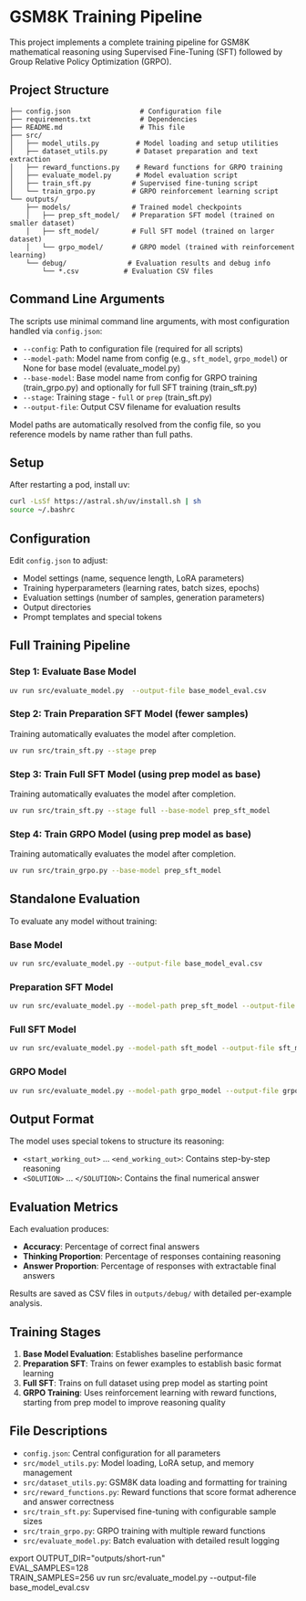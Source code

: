 # GSM8K Training Pipeline

This project implements a complete training pipeline for GSM8K mathematical reasoning using Supervised Fine-Tuning (SFT) followed by Group Relative Policy Optimization (GRPO).

## Project Structure

```
├── config.json                 # Configuration file
├── requirements.txt            # Dependencies
├── README.md                   # This file
├── src/
│   ├── model_utils.py         # Model loading and setup utilities
│   ├── dataset_utils.py       # Dataset preparation and text extraction
│   ├── reward_functions.py    # Reward functions for GRPO training
│   ├── evaluate_model.py      # Model evaluation script
│   ├── train_sft.py          # Supervised fine-tuning script
│   └── train_grpo.py         # GRPO reinforcement learning script
└── outputs/
    ├── models/               # Trained model checkpoints
    │   ├── prep_sft_model/   # Preparation SFT model (trained on smaller dataset)
    │   ├── sft_model/        # Full SFT model (trained on larger dataset)
    │   └── grpo_model/       # GRPO model (trained with reinforcement learning)
    └── debug/               # Evaluation results and debug info
        └── *.csv           # Evaluation CSV files
```

## Command Line Arguments

The scripts use minimal command line arguments, with most configuration handled via `config.json`:

- `--config`: Path to configuration file (required for all scripts)
- `--model-path`: Model name from config (e.g., `sft_model`, `grpo_model`) or None for base model (evaluate_model.py)
- `--base-model`: Base model name from config for GRPO training (train_grpo.py) and optionally for full SFT training (train_sft.py)
- `--stage`: Training stage - `full` or `prep` (train_sft.py)
- `--output-file`: Output CSV filename for evaluation results

Model paths are automatically resolved from the config file, so you reference models by name rather than full paths.

## Setup

After restarting a pod, install uv:
```bash
curl -LsSf https://astral.sh/uv/install.sh | sh
source ~/.bashrc
```

## Configuration

Edit `config.json` to adjust:
- Model settings (name, sequence length, LoRA parameters)
- Training hyperparameters (learning rates, batch sizes, epochs)
- Evaluation settings (number of samples, generation parameters)
- Output directories
- Prompt templates and special tokens

## Full Training Pipeline

### Step 1: Evaluate Base Model
```bash
uv run src/evaluate_model.py  --output-file base_model_eval.csv
```

### Step 2: Train Preparation SFT Model (fewer samples)
Training automatically evaluates the model after completion.
```bash
uv run src/train_sft.py --stage prep
```

### Step 3: Train Full SFT Model (using prep model as base)
Training automatically evaluates the model after completion.
```bash
uv run src/train_sft.py --stage full --base-model prep_sft_model
```

### Step 4: Train GRPO Model (using prep model as base)
Training automatically evaluates the model after completion.
```bash
uv run src/train_grpo.py --base-model prep_sft_model
```

## Standalone Evaluation

To evaluate any model without training:

### Base Model
```bash
uv run src/evaluate_model.py --output-file base_model_eval.csv
```

### Preparation SFT Model
```bash
uv run src/evaluate_model.py --model-path prep_sft_model --output-file prep_sft_eval.csv
```

### Full SFT Model
```bash
uv run src/evaluate_model.py --model-path sft_model --output-file sft_model_eval.csv
```

### GRPO Model
```bash
uv run src/evaluate_model.py --model-path grpo_model --output-file grpo_model_eval.csv
```

## Output Format

The model uses special tokens to structure its reasoning:
- `<start_working_out>` ... `<end_working_out>`: Contains step-by-step reasoning
- `<SOLUTION>` ... `</SOLUTION>`: Contains the final numerical answer

## Evaluation Metrics

Each evaluation produces:
- **Accuracy**: Percentage of correct final answers
- **Thinking Proportion**: Percentage of responses containing reasoning
- **Answer Proportion**: Percentage of responses with extractable final answers

Results are saved as CSV files in `outputs/debug/` with detailed per-example analysis.

## Training Stages

1. **Base Model Evaluation**: Establishes baseline performance
2. **Preparation SFT**: Trains on fewer examples to establish basic format learning
3. **Full SFT**: Trains on full dataset using prep model as starting point
4. **GRPO Training**: Uses reinforcement learning with reward functions, starting from prep model to improve reasoning quality

## File Descriptions

- `config.json`: Central configuration for all parameters
- `src/model_utils.py`: Model loading, LoRA setup, and memory management
- `src/dataset_utils.py`: GSM8K data loading and formatting for training
- `src/reward_functions.py`: Reward functions that score format adherence and answer correctness
- `src/train_sft.py`: Supervised fine-tuning with configurable sample sizes
- `src/train_grpo.py`: GRPO training with multiple reward functions
- `src/evaluate_model.py`: Batch evaluation with detailed result logging


export  OUTPUT_DIR="outputs/short-run" \
        EVAL_SAMPLES=128 \
        TRAIN_SAMPLES=256 
uv run src/evaluate_model.py --output-file base_model_eval.csv